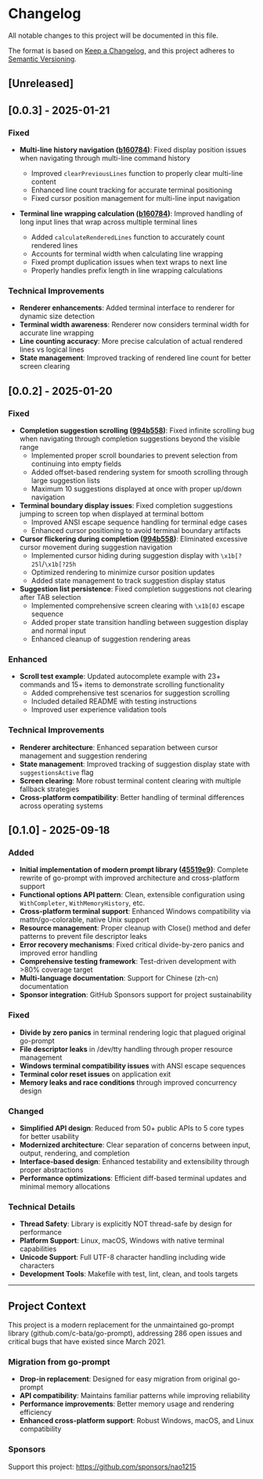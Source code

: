 # Changelog

All notable changes to this project will be documented in this file.

The format is based on [Keep a Changelog](https://keepachangelog.com/en/1.0.0/),
and this project adheres to [Semantic Versioning](https://semver.org/spec/v2.0.0.html).

## [Unreleased]

## [0.0.3] - 2025-01-21

### Fixed
- **Multi-line history navigation ([b160784](https://github.com/nao1215/prompt/commit/b160784))**: Fixed display position issues when navigating through multi-line command history
  - Improved `clearPreviousLines` function to properly clear multi-line content
  - Enhanced line count tracking for accurate terminal positioning
  - Fixed cursor position management for multi-line input navigation

- **Terminal line wrapping calculation ([b160784](https://github.com/nao1215/prompt/commit/b160784))**: Improved handling of long input lines that wrap across multiple terminal lines
  - Added `calculateRenderedLines` function to accurately count rendered lines
  - Accounts for terminal width when calculating line wrapping
  - Fixed prompt duplication issues when text wraps to next line
  - Properly handles prefix length in line wrapping calculations

### Technical Improvements
- **Renderer enhancements**: Added terminal interface to renderer for dynamic size detection
- **Terminal width awareness**: Renderer now considers terminal width for accurate line wrapping
- **Line counting accuracy**: More precise calculation of actual rendered lines vs logical lines
- **State management**: Improved tracking of rendered line count for better screen clearing

## [0.0.2] - 2025-01-20

### Fixed
- **Completion suggestion scrolling ([994b558](https://github.com/nao1215/prompt/commit/994b558))**: Fixed infinite scrolling bug when navigating through completion suggestions beyond the visible range
  - Implemented proper scroll boundaries to prevent selection from continuing into empty fields
  - Added offset-based rendering system for smooth scrolling through large suggestion lists
  - Maximum 10 suggestions displayed at once with proper up/down navigation
- **Terminal boundary display issues**: Fixed completion suggestions jumping to screen top when displayed at terminal bottom
  - Improved ANSI escape sequence handling for terminal edge cases
  - Enhanced cursor positioning to avoid terminal boundary artifacts
- **Cursor flickering during completion ([994b558](https://github.com/nao1215/prompt/commit/994b558))**: Eliminated excessive cursor movement during suggestion navigation
  - Implemented cursor hiding during suggestion display with `\x1b[?25l`/`\x1b[?25h`
  - Optimized rendering to minimize cursor position updates
  - Added state management to track suggestion display status
- **Suggestion list persistence**: Fixed completion suggestions not clearing after TAB selection
  - Implemented comprehensive screen clearing with `\x1b[0J` escape sequence
  - Added proper state transition handling between suggestion display and normal input
  - Enhanced cleanup of suggestion rendering areas

### Enhanced
- **Scroll test example**: Updated autocomplete example with 23+ commands and 15+ items to demonstrate scrolling functionality
  - Added comprehensive test scenarios for suggestion scrolling
  - Included detailed README with testing instructions
  - Improved user experience validation tools

### Technical Improvements
- **Renderer architecture**: Enhanced separation between cursor management and suggestion rendering
- **State management**: Improved tracking of suggestion display state with `suggestionsActive` flag
- **Screen clearing**: More robust terminal content clearing with multiple fallback strategies
- **Cross-platform compatibility**: Better handling of terminal differences across operating systems

## [0.1.0] - 2025-09-18

### Added
- **Initial implementation of modern prompt library ([45519e9](https://github.com/nao1215/prompt/commit/45519e9))**: Complete rewrite of go-prompt with improved architecture and cross-platform support
- **Functional options API pattern**: Clean, extensible configuration using `WithCompleter`, `WithMemoryHistory`, etc.
- **Cross-platform terminal support**: Enhanced Windows compatibility via mattn/go-colorable, native Unix support
- **Resource management**: Proper cleanup with Close() method and defer patterns to prevent file descriptor leaks
- **Error recovery mechanisms**: Fixed critical divide-by-zero panics and improved error handling
- **Comprehensive testing framework**: Test-driven development with >80% coverage target
- **Multi-language documentation**: Support for Chinese (zh-cn) documentation
- **Sponsor integration**: GitHub Sponsors support for project sustainability

### Fixed
- **Divide by zero panics** in terminal rendering logic that plagued original go-prompt
- **File descriptor leaks** in /dev/tty handling through proper resource management
- **Windows terminal compatibility issues** with ANSI escape sequences
- **Terminal color reset issues** on application exit
- **Memory leaks and race conditions** through improved concurrency design

### Changed
- **Simplified API design**: Reduced from 50+ public APIs to 5 core types for better usability
- **Modernized architecture**: Clear separation of concerns between input, output, rendering, and completion
- **Interface-based design**: Enhanced testability and extensibility through proper abstractions
- **Performance optimizations**: Efficient diff-based terminal updates and minimal memory allocations

### Technical Details
- **Thread Safety**: Library is explicitly NOT thread-safe by design for performance
- **Platform Support**: Linux, macOS, Windows with native terminal capabilities
- **Unicode Support**: Full UTF-8 character handling including wide characters
- **Development Tools**: Makefile with test, lint, clean, and tools targets

---

## Project Context

This project is a modern replacement for the unmaintained go-prompt library (github.com/c-bata/go-prompt), addressing 286 open issues and critical bugs that have existed since March 2021.

### Migration from go-prompt
- **Drop-in replacement**: Designed for easy migration from original go-prompt
- **API compatibility**: Maintains familiar patterns while improving reliability
- **Performance improvements**: Better memory usage and rendering efficiency
- **Enhanced cross-platform support**: Robust Windows, macOS, and Linux compatibility

### Sponsors
Support this project: https://github.com/sponsors/nao1215
